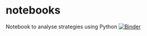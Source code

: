 # notebooks
Notebook to analyse strategies using Python
[![Binder](https://mybinder.org/badge_logo.svg)](https://mybinder.org/v2/gh/megamanics/notebooks/master)
